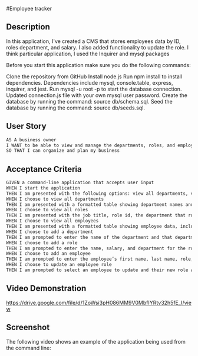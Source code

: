 #Employee tracker

## Description

In this application, I've created a CMS that stores employees data by ID, roles department, and salary. I also added functionality to update the role. I think particular application, I used the Inquirer and mysql packages

Before you start this application make sure you do the following commands:

Clone the repository from GitHub
Install node.js
Run npm install to install dependencies. Dependencies include mysql, console.table, express, inquirer, and jest.
Run mysql -u root -p to start the database connection.
Updated connection.js file with your own mysql user password.
Create the database by running the command: source db/schema.sql.
Seed the database by running the command: source db/seeds.sql.

## User Story

```md
AS A business owner
I WANT to be able to view and manage the departments, roles, and employees in my company
SO THAT I can organize and plan my business
```

## Acceptance Criteria

```md
GIVEN a command-line application that accepts user input
WHEN I start the application
THEN I am presented with the following options: view all departments, view all roles, view all employees, add a department, add a role, add an employee, and update an employee role
WHEN I choose to view all departments
THEN I am presented with a formatted table showing department names and department ids
WHEN I choose to view all roles
THEN I am presented with the job title, role id, the department that role belongs to, and the salary for that role
WHEN I choose to view all employees
THEN I am presented with a formatted table showing employee data, including employee ids, first names, last names, job titles, departments, salaries, and managers that the employees report to
WHEN I choose to add a department
THEN I am prompted to enter the name of the department and that department is added to the database
WHEN I choose to add a role
THEN I am prompted to enter the name, salary, and department for the role and that role is added to the database
WHEN I choose to add an employee
THEN I am prompted to enter the employee’s first name, last name, role, and manager, and that employee is added to the database
WHEN I choose to update an employee role
THEN I am prompted to select an employee to update and their new role and this information is updated in the database 
```

## Video Demonstration
https://drive.google.com/file/d/1ZoWsi3pH086MM9V0MbfIYRtv32h5fE_I/view

## Screenshot

The following video shows an example of the application being used from the command line:


